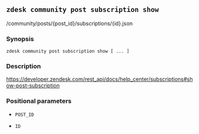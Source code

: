## `zdesk community post subscription show`

/community/posts/{post_id}/subscriptions/{id}.json

### Synopsis

    zdesk community post subscription show [ ... ]

### Description

https://developer.zendesk.com/rest_api/docs/help_center/subscriptions#show-post-subscription

### Positional parameters

* `POST_ID`

* `ID`

